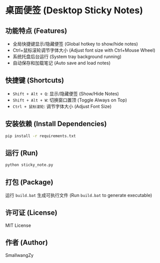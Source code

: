 # 桌面便签 (Desktop Sticky Notes)

## 功能特点 (Features)

- 全局快捷键显示/隐藏便签 (Global hotkey to show/hide notes)
- Ctrl+鼠标滚轮调节字体大小 (Adjust font size with Ctrl+Mouse Wheel)
- 系统托盘后台运行 (System tray background running)
- 自动保存和加载笔记 (Auto save and load notes)

## 快捷键 (Shortcuts)

- `Shift + Alt + Q`: 显示/隐藏便签 (Show/Hide Notes)
- `Shift + Alt + W`: 切换窗口置顶 (Toggle Always on Top)
- `Ctrl + 鼠标滚轮`: 调节字体大小 (Adjust Font Size)

## 安装依赖 (Install Dependencies)

```bash
pip install -r requirements.txt
```

## 运行 (Run)

```bash
python sticky_note.py
```

## 打包 (Package)

运行 `build.bat` 生成可执行文件 (Run `build.bat` to generate executable)

## 许可证 (License)

MIT License

## 作者 (Author)

SmallwangZy
